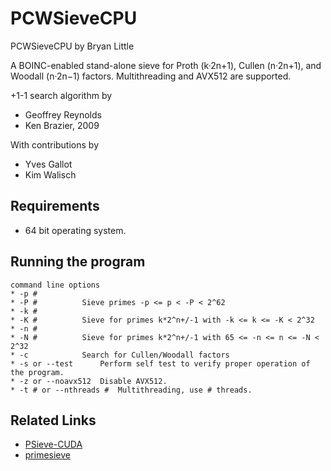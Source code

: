 # PCWSieveCPU

PCWSieveCPU by Bryan Little

A BOINC-enabled stand-alone sieve for Proth (k·2n+1), Cullen (n·2n+1), and Woodall (n·2n−1) factors.
Multithreading and AVX512 are supported.

+1-1 search algorithm by
* Geoffrey Reynolds
* Ken Brazier, 2009

With contributions by
* Yves Gallot
* Kim Walisch

## Requirements

* 64 bit operating system.

## Running the program
```
command line options
* -p #
* -P #			Sieve primes -p <= p < -P < 2^62
* -k #
* -K #			Sieve for primes k*2^n+/-1 with -k <= k <= -K < 2^32
* -n #
* -N #			Sieve for primes k*2^n+/-1 with 65 <= -n <= n <= -N < 2^32
* -c			Search for Cullen/Woodall factors
* -s or --test		Perform self test to verify proper operation of the program.
* -z or --noavx512	Disable AVX512.
* -t # or --nthreads #	Multithreading, use # threads.
```
## Related Links

* [PSieve-CUDA](https://github.com/Ken-g6/PSieve-CUDA)
* [primesieve](https://github.com/kimwalisch/primesieve)
